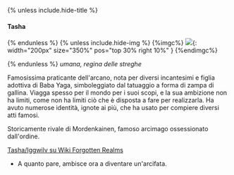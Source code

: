 {% unless include.hide-title %}
#### Tasha

{% endunless %}
{% unless include.hide-img %}
{%imgc%}
![](https://images.ctfassets.net/swt2dsco9mfe/24zGpu8o1eFqYuWMJlZ2q2/000b6dcbc4a3c6fdbc9170f3989886ec/324009_1920x1342.jpg?q=70&w=1920){: width="200px" size="350%" pos="top 30% right 10%" }
{%endimgc%}

{% endunless %}
*umana, regina delle streghe*

Famosissima praticante dell'arcano, nota per diversi incantesimi e figlia adottiva di Baba Yaga, simboleggiato dal tatuaggio a forma di zampa di gallina. Viagga spesso per il mondo per i suoi scopi, e la sua ambizione non ha limiti, come non ha limiti ciò che è disposta a fare per realizzarla. Ha avuto numerose identità, ignote ai più, che ha usato per compiere diversi atti famosi.

Storicamente rivale di Mordenkainen, famoso arcimago ossessionato dall'ordine.

[Tasha/Iggwilv su Wiki Forgotten Realms](https://forgottenrealms.fandom.com/wiki/Iggwilv)

- A quanto pare, ambisce ora a diventare un'arcifata.